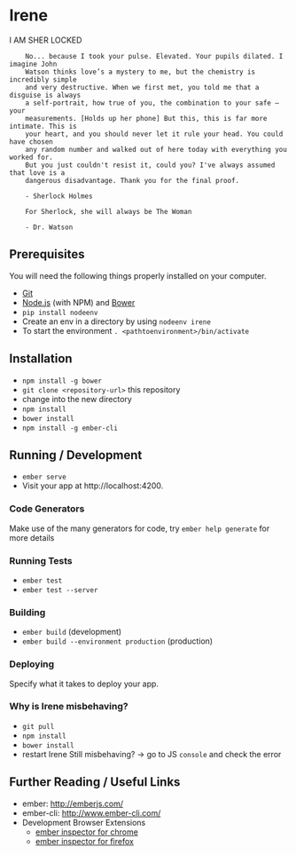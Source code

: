Irene
=====

I AM SHER LOCKED

```
    No... because I took your pulse. Elevated. Your pupils dilated. I imagine John
    Watson thinks love’s a mystery to me, but the chemistry is incredibly simple
    and very destructive. When we first met, you told me that a disguise is always
    a self-portrait, how true of you, the combination to your safe – your
    measurements. [Holds up her phone] But this, this is far more intimate. This is
    your heart, and you should never let it rule your head. You could have chosen
    any random number and walked out of here today with everything you worked for.
    But you just couldn't resist it, could you? I've always assumed that love is a
    dangerous disadvantage. Thank you for the final proof.

    - Sherlock Holmes
```

```
    For Sherlock, she will always be The Woman

    - Dr. Watson
```



## Prerequisites

You will need the following things properly installed on your computer.

* [Git](http://git-scm.com/)
* [Node.js](http://nodejs.org/) (with NPM) and [Bower](http://bower.io/)
* `pip install nodeenv`
* Create an env in a directory by using `nodeenv irene`
* To start the environment `. <pathtoenvironment>/bin/activate`

## Installation
* `npm install -g bower`
* `git clone <repository-url>` this repository
* change into the new directory
* `npm install`
* `bower install`
* `npm install -g ember-cli`

## Running / Development

* `ember serve`
* Visit your app at http://localhost:4200.

### Code Generators

Make use of the many generators for code, try `ember help generate` for more details

### Running Tests

* `ember test`
* `ember test --server`

### Building

* `ember build` (development)
* `ember build --environment production` (production)

### Deploying

Specify what it takes to deploy your app.

### Why is Irene misbehaving?
* `git pull`
* `npm install`
* `bower install`
* restart Irene
  Still misbehaving? -> go to JS `console` and check the error


## Further Reading / Useful Links

* ember: http://emberjs.com/
* ember-cli: http://www.ember-cli.com/
* Development Browser Extensions
  * [ember inspector for chrome](https://chrome.google.com/webstore/detail/ember-inspector/bmdblncegkenkacieihfhpjfppoconhi)
  * [ember inspector for firefox](https://addons.mozilla.org/en-US/firefox/addon/ember-inspector/)
